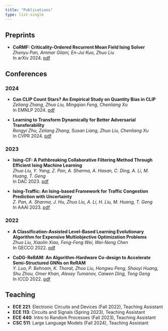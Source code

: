```yaml
---
title: "Publications"
type: list-single
---
```


## Preprints
- **CoRMF: Criticality-Ordered Recurrent Mean Field Ising Solver**  
  *Zhenyu Pan, Ammar Gilani, En-Jui Kuo, Zhuo Liu*  
  In arXiv 2024. [pdf](https://arxiv.org/pdf/2403.03391)

## Conferences
### 2024
- **Can CLIP Count Stars? An Empirical Study on Quantity Bias in CLIP**  
  *Zeliang Zhang, Zhuo Liu, Mingqian Feng, Chenliang Xu*  
  In EMNLP 2024. [pdf](https://aclanthology.org/2024.findings-emnlp.59/)

- **Learning to Transform Dynamically for Better Adversarial Transferability**  
  *Rongyi Zhu, Zeliang Zhang, Susan Liang, Zhuo Liu, Chenliang Xu*  
  In CVPR 2024. [pdf](https://openaccess.thecvf.com/content/CVPR2024/papers/Zhu_Learning_to_Transform_Dynamically_for_Better_Adversarial_Transferability_CVPR_2024_paper.pdf)

### 2023
- **Ising-CF: A Pathbreaking Collaborative Filtering Method Through Efficient Ising Machine Learning**  
  *Zhuo Liu, Y. Yang, Z. Pan, A. Sharma, A. Hasan, C. Ding, A. Li, M. Huang, T. Geng*  
  In DAC 2023. [pdf](https://ieeexplore.ieee.org/document/10247860)

- **Ising-Traffic: An Ising-based Framework for Traffic Congestion Prediction with Uncertainty**  
  *Z. Pan, A. Sharma, J. Hu, Zhuo Liu, A. Li, H. Liu, M. Huang, T. Geng*  
  In AAAI 2023. [pdf](https://ojs.aaai.org/index.php/AAAI/article/view/26121)

### 2022
- **A Classification-Assisted Level-Based Learning Evolutionary Algorithm for Expensive Multiobjective Optimization Problems**  
  *Zhuo Liu, Xiaolin Xiao, Feng-Feng Wei, Wei-Neng Chen*  
  In GECCO 2022. [pdf](https://dl.acm.org/doi/10.1145/3512290.3528771)

- **CoDG-ReRAM: An Algorithm-Hardware Co-design to Accelerate Semi-Structured GNNs on ReRAM**  
  *Y. Luo, P. Behnam, K. Thorat, Zhuo Liu, Hongwu Peng, Shaoyi Huang, Shu Zhou, Omer Khan, Alexey Tumanov, Caiwen Ding, Tong Geng*  
  In ICCD 2022. [pdf](https://ieeexplore.ieee.org/document/9978275)

## Teaching
- **ECE 221**: Electronic Circuits and Devices (Fall 2022), Teaching Assistant  
- **ECE 113**: Circuits and Signals (Spring 2023), Teaching Assistant  
- **ECE 440**: Intro to Random Processes (Fall 2023), Teaching Assistant  
- **CSC 511**: Large Language Models (Fall 2024), Teaching Assistant
